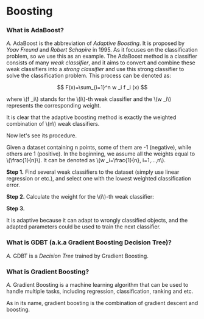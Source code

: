 # Boosting

### What is AdaBoost?

*A.* AdaBoost is the abbreviation of *Adaptive Boosting*. It is proposed by *Yoav Freund* and *Robert Schapire* in 1995. As it focuses on the classification problem, so we use this as an example. The AdaBoost method is a classifier consists of many *weak classifier*, and it aims to convert and combine these weak classifiers into a *strong classifier* and use this strong classifier to solve the classification problem. This process can be denoted as:

$$ F(x)=\sum_{i=1}^n w _i f _i (x) $$

where \\(f _i\\) stands for the \\(i\\)-th weak classifier and the \\(w _i\\) represents the corresponding weight.

It is clear that the adaptive boosting method is exactly the weighted combination of \\(n\\) weak classifiers.

Now let's see its procedure.

Given a dataset containing n points, some of them are -1 (negative), while others are 1 (positive). In the beginning, we assume all the weights equal to \\(\frac{1}{n}\\). It can be denoted as \\(w _i=\frac{1}{n}, i=1,...,n\\).

**Step 1.** Find several weak classifiers to the dataset (simply use linear regression or etc.), and select one with the lowest weighted classification error.

**Step 2.** Calculate the weight for the \\(i\\)-th weak classifier:

**Step 3.** 

It is adaptive because it can adapt to wrongly classified objects, and the adapted parameters could be used to train the next classifier.

### What is GDBT (a.k.a Gradient Boosting Decision Tree)?

*A.* GDBT is a *Decision Tree* trained by Gradient Boosting.

### What is Gradient Boosting?

*A.*  Gradient Boosting is a machine learning algorithm that can be used to handle multiple tasks, including regression, classification, ranking and etc.

As in its name, gradient boosting is the combination of gradient descent and boosting. 